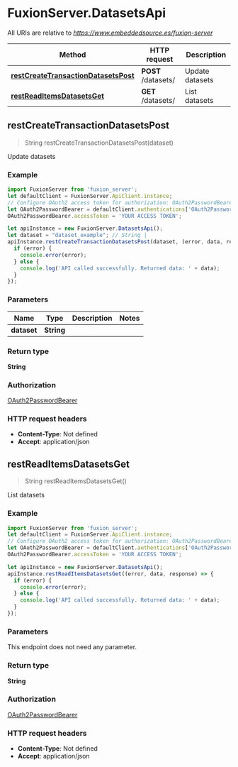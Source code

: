 # FuxionServer.DatasetsApi

All URIs are relative to *https://www.embeddedsource.es/fuxion-server*

Method | HTTP request | Description
------------- | ------------- | -------------
[**restCreateTransactionDatasetsPost**](DatasetsApi.md#restCreateTransactionDatasetsPost) | **POST** /datasets/ | Update datasets
[**restReadItemsDatasetsGet**](DatasetsApi.md#restReadItemsDatasetsGet) | **GET** /datasets/ | List datasets



## restCreateTransactionDatasetsPost

> String restCreateTransactionDatasetsPost(dataset)

Update datasets

### Example

```javascript
import FuxionServer from 'fuxion_server';
let defaultClient = FuxionServer.ApiClient.instance;
// Configure OAuth2 access token for authorization: OAuth2PasswordBearer
let OAuth2PasswordBearer = defaultClient.authentications['OAuth2PasswordBearer'];
OAuth2PasswordBearer.accessToken = 'YOUR ACCESS TOKEN';

let apiInstance = new FuxionServer.DatasetsApi();
let dataset = "dataset_example"; // String | 
apiInstance.restCreateTransactionDatasetsPost(dataset, (error, data, response) => {
  if (error) {
    console.error(error);
  } else {
    console.log('API called successfully. Returned data: ' + data);
  }
});
```

### Parameters


Name | Type | Description  | Notes
------------- | ------------- | ------------- | -------------
 **dataset** | **String**|  | 

### Return type

**String**

### Authorization

[OAuth2PasswordBearer](../README.md#OAuth2PasswordBearer)

### HTTP request headers

- **Content-Type**: Not defined
- **Accept**: application/json


## restReadItemsDatasetsGet

> String restReadItemsDatasetsGet()

List datasets

### Example

```javascript
import FuxionServer from 'fuxion_server';
let defaultClient = FuxionServer.ApiClient.instance;
// Configure OAuth2 access token for authorization: OAuth2PasswordBearer
let OAuth2PasswordBearer = defaultClient.authentications['OAuth2PasswordBearer'];
OAuth2PasswordBearer.accessToken = 'YOUR ACCESS TOKEN';

let apiInstance = new FuxionServer.DatasetsApi();
apiInstance.restReadItemsDatasetsGet((error, data, response) => {
  if (error) {
    console.error(error);
  } else {
    console.log('API called successfully. Returned data: ' + data);
  }
});
```

### Parameters

This endpoint does not need any parameter.

### Return type

**String**

### Authorization

[OAuth2PasswordBearer](../README.md#OAuth2PasswordBearer)

### HTTP request headers

- **Content-Type**: Not defined
- **Accept**: application/json

